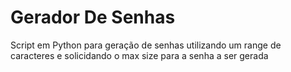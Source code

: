 # Gerador De Senhas
Script em Python para geração de senhas utilizando um range de caracteres e solicidando o max size para a senha a ser gerada
